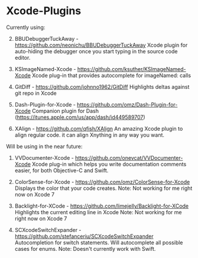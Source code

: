 # Xcode-Plugins
Currently using:

2. BBUDebuggerTuckAway - https://github.com/neonichu/BBUDebuggerTuckAway
Xcode plugin for auto-hiding the debugger once you start typing in the source code editor.

3. KSImageNamed-Xcode - https://github.com/ksuther/KSImageNamed-Xcode
Xcode plug-in that provides autocomplete for imageNamed: calls

4. GitDiff - https://github.com/johnno1962/GitDiff
Highlights deltas against git repo in Xcode

5. Dash-Plugin-for-Xcode - https://github.com/omz/Dash-Plugin-for-Xcode
Companion plugin for Dash (https://itunes.apple.com/us/app/dash/id449589707)

6. XAlign - https://github.com/qfish/XAlign
An amazing Xcode plugin to align regular code. it can align Xnything in any way you want.

Will be using in the near future:

1. VVDocumenter-Xcode - https://github.com/onevcat/VVDocumenter-Xcode
Xcode plug-in which helps you write documentation comments easier, for both Objective-C and Swift.

2. ColorSense-for-Xcode - https://github.com/omz/ColorSense-for-Xcode
Displays the color that your code creates.
Note: Not working for me right now on Xcode 7

3. Backlight-for-XCode - https://github.com/limejelly/Backlight-for-XCode
Highlights the current editing line in Xcode 
Note: Not working for me right now on Xcode 7

4. SCXcodeSwitchExpander - https://github.com/stefanceriu/SCXcodeSwitchExpander
Autocompletion for switch statements. Will autocomplete all possible cases for enums.
Note: Doesn't currently work with Swift.
